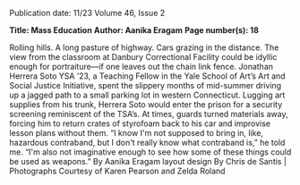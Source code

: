 Publication date: 11/23
Volume 46, Issue 2

**Title: Mass Education**
**Author: Aanika Eragam**
**Page number(s): 18**

Rolling hills. A long pasture of highway. 
Cars grazing in the distance. 
The view from the classroom at Danbury 
Correctional Facility could be idyllic enough for 
portraiture—if one leaves out the chain link fence. 
Jonathan Herrera Soto YSA ’23, a Teaching 
Fellow in the Yale School of Art’s Art and Social 
Justice Initiative, spent the slippery months of 
mid-summer driving up a jagged path to a small 
parking lot in western Connecticut.
Lugging art supplies from his trunk, Herrera 
Soto would enter the prison for a security screening reminiscent of the TSA’s. At times, guards 
turned materials away, forcing him to return 
crates of styrofoam back to his car and improvise 
lesson plans without them. 
 “I know I'm not supposed to bring in, like, 
hazardous contraband, but I don't really know 
what contraband is,” he told me. “I'm also not 
imaginative enough to see how some of these 
things could be used as weapons.”
By Aanika Eragam
layout design By Chris de Santis | Photographs Courtesy of Karen Pearson and Zelda Roland